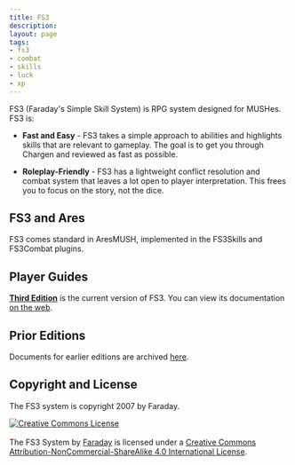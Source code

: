 ```yaml
---
title: FS3
description: 
layout: page
tags:
- fs3
- combat
- skills
- luck
- xp
---
```


FS3 (Faraday's Simple Skill System) is RPG system designed for MUSHes.  FS3 is:

* **Fast and Easy** - FS3 takes a simple approach to abilities and highlights skills that are relevant to gameplay.  The goal is to get you through Chargen and reviewed as fast as possible.

* **Roleplay-Friendly** - FS3 has a lightweight conflict resolution and combat system that leaves a lot open to player interpretation.  This frees you to focus on the story, not the dice.

## FS3 and Ares

FS3 comes standard in AresMUSH, implemented in the FS3Skills and FS3Combat plugins.

## Player Guides

**[Third Edition](/fs3/fs3-3/)** is the current version of FS3.  You can view its documentation [on the web](/fs3/fs3-3/).

## Prior Editions

Documents for earlier editions are archived [here](/fs3/old-editions.html).

## Copyright and License

The FS3 system is copyright 2007 by Faraday.

<a rel="license" href="http://creativecommons.org/licenses/by-nc-sa/4.0/"><img alt="Creative Commons License" style="border-width:0" src="https://i.creativecommons.org/l/by-nc-sa/4.0/88x31.png" /></a><br/><br /><span xmlns:dct="http://purl.org/dc/terms/" href="http://purl.org/dc/dcmitype/Text" property="dct:title" rel="dct:type">The FS3 System</span> by <a xmlns:cc="http://creativecommons.org/ns#" href="http://www.aresmush.com" property="cc:attributionName" rel="cc:attributionURL">Faraday</a> is licensed under a <a rel="license" href="http://creativecommons.org/licenses/by-nc-sa/4.0/">Creative Commons Attribution-NonCommercial-ShareAlike 4.0 International License</a>.
